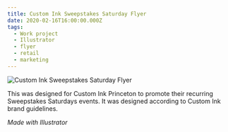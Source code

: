 ```yaml
---
title: Custom Ink Sweepstakes Saturday Flyer
date: 2020-02-16T16:00:00.000Z
tags:
  - Work project
  - Illustrator
  - flyer
  - retail
  - marketing
---
```


![Custom Ink Sweepstakes Saturday Flyer](/assets/customink-sweepstakes-saturday-flyer.png 'Custom Ink Sweepstakes Saturday Flyer')

This was designed for Custom Ink Princeton to promote their recurring Sweepstakes Saturdays events. It was designed according to Custom Ink brand guidelines.

_Made with Illustrator_
